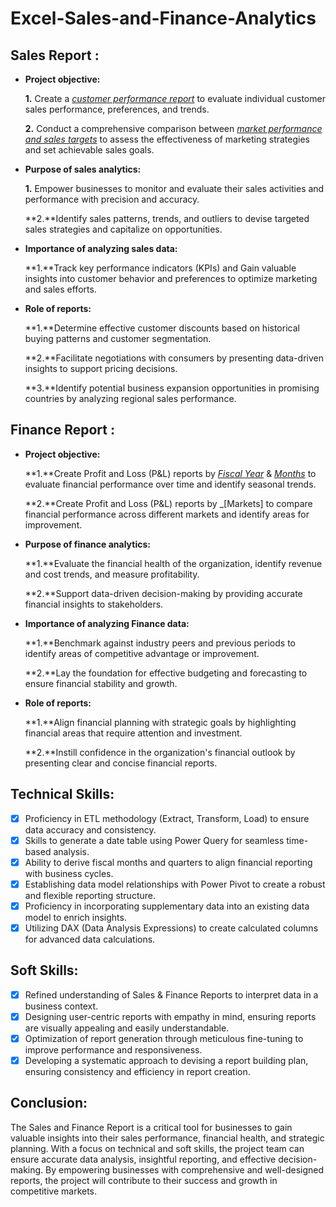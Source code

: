 # Excel-Sales-and-Finance-Analytics

## Sales Report :


- **Project objective:** 

   **1.** Create a _[customer performance report](https://github.com/surya755/Excel-Sales-and-Finance-Analytics/blob/main/Customer%20Performance%20Report.pdf)_ to 
     evaluate individual customer sales performance, preferences, and trends.
  
   **2.** Conduct a comprehensive comparison between _[market performance and sales targets](https://github.com/surya755/Excel-Sales-and-Finance-Analytics/blob/main/Market%20Performance%20vs%20Target%20Report.pdf)_ to assess the effectiveness of marketing strategies and set achievable sales goals.

- **Purpose of sales analytics:** 

   **1.** Empower businesses to monitor and evaluate their sales activities and performance with precision and accuracy.

   **2.**Identify sales patterns, trends, and outliers to devise targeted sales strategies and capitalize on opportunities.

- **Importance of analyzing sales data:** 

   **1.**Track key performance indicators (KPIs) and Gain valuable insights into customer behavior and preferences to optimize marketing and sales efforts.


- **Role of reports:**

  **1.**Determine effective customer discounts based on historical buying patterns and customer segmentation.

  **2.**Facilitate negotiations with consumers by presenting data-driven insights to support pricing decisions.

  **3.**Identify potential business expansion opportunities in promising countries by analyzing regional sales performance.


## Finance Report :


- **Project objective:** 

  **1.**Create Profit and Loss (P&L) reports by _[Fiscal Year](https://github.com/surya755/Excel-Sales-and-Finance-Analytics/blob/main/P%26L%20Statement%20by%20Fiscal%20Year.pdf)_  & _[Months](https://github.com/surya755/Excel-Sales-and-Finance-Analytics/blob/main/P%26L%20Statement%20by%20Markets.pdf)_ to evaluate financial performance over time and identify seasonal trends.

  **2.**Create Profit and Loss (P&L) reports by _[Markets] to compare financial performance across different markets and identify areas for improvement.

- **Purpose of finance analytics:** 

  **1.**Evaluate the financial health of the organization, identify revenue and cost trends, and measure profitability.

  **2.**Support data-driven decision-making by providing accurate financial insights to stakeholders.

- **Importance of analyzing Finance data:** 

  **1.**Benchmark against industry peers and previous periods to identify areas of competitive advantage or improvement.

  **2.**Lay the foundation for effective budgeting and forecasting to ensure financial stability and growth.

- **Role of reports:**

  **1.**Align financial planning with strategic goals by highlighting financial areas that require attention and investment.

  **2.**Instill confidence in the organization's financial outlook by presenting clear and concise financial reports.

## Technical Skills:

- [x]   Proficiency in ETL methodology (Extract, Transform, Load) to ensure data accuracy and consistency.
- [x]   Skills to generate a date table using Power Query for seamless time-based analysis.
- [x]   Ability to derive fiscal months and quarters to align financial reporting with business cycles.
- [x]   Establishing data model relationships with Power Pivot to create a robust and flexible reporting structure.
- [x]   Proficiency in incorporating supplementary data into an existing data model to enrich insights.
- [x]   Utilizing DAX (Data Analysis Expressions) to create calculated columns for advanced data calculations.

## Soft Skills:

- [x]   Refined understanding of Sales & Finance Reports to interpret data in a business context.
- [x]   Designing user-centric reports with empathy in mind, ensuring reports are visually appealing and easily understandable.
- [x]   Optimization of report generation through meticulous fine-tuning to improve performance and responsiveness.
- [x]   Developing a systematic approach to devising a report building plan, ensuring consistency and efficiency in report creation.

## Conclusion:

The Sales and Finance Report is a critical tool for businesses to gain valuable insights into their sales performance, financial health, and strategic planning. With a focus on technical and soft skills, the project team can ensure accurate data analysis, insightful reporting, and effective decision-making. By empowering businesses with comprehensive and well-designed reports, the project will contribute to their success and growth in competitive markets.
